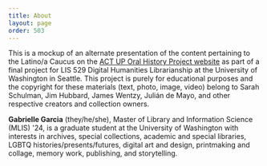 ```yaml
---
title: About
layout: page
order: 503
---
```


This is a mockup of an alternate presentation of the content pertaining to the Latino/a Caucus on the [ACT UP Oral History Project website][https://actuporalhistory.org/introduction] as part of a final project for LIS 529 Digital Humanities Librarianship at the University of Washington in Seattle. This project is purely for educational purposes and the copyright for these materials (text, photo, image, video) belong to Sarah Schulman, Jim Hubbard, James Wentzy, Julián de Mayo, and other respective creators and collection owners.

**Gabrielle Garcia** (they/he/she), Master of Library and Information Science (MLIS) '24, is a graduate student at the University of Washington with interests in archives, special collections, academic and special libraries, LGBTQ histories/presents/futures, digital art and design, printmaking and collage, memory work, publishing, and storytelling.

[https://actuporalhistory.org/introduction]: https://actuporalhistory.org/introduction